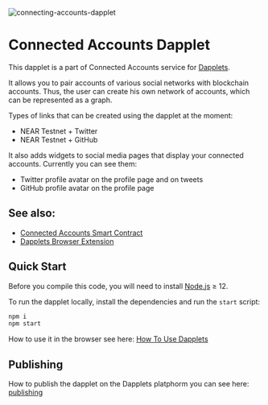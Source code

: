 ![connecting-accounts-dapplet](https://user-images.githubusercontent.com/43613968/221561872-3be80296-2520-4cd3-81f8-9b0242eb5fc3.jpg)

# Connected Accounts Dapplet

This dapplet is a part of Connected Accounts service for [Dapplets].

It allows you to pair accounts of various social networks with blockchain accounts. Thus, the user can create his own network of accounts, which can be represented as a graph.

Types of links that can be created using the dapplet at the moment:

-   NEAR Testnet + Twitter
-   NEAR Testnet + GitHub

It also adds widgets to social media pages that display your connected accounts. Currently you can see them:

-   Twitter profile avatar on the profile page and on tweets
-   GitHub profile avatar on the profile page

## See also:

-   [Connected Accounts Smart Contract]
-   [Dapplets Browser Extension]

## Quick Start

Before you compile this code, you will need to install [Node.js] ≥ 12.

To run the dapplet locally, install the dependencies and run the `start` script:

```bash
npm i
npm start
```

How to use it in the browser see here: [How To Use Dapplets]

## Publishing

How to publish the dapplet on the Dapplets platphorm you can see here: [publishing]

[node.js]: https://nodejs.org/en/download/package-manager/
[connected accounts smart contract]: https://github.com/dapplets/connected-accounts-assembly
[dapplets browser extension]: https://github.com/dapplets/dapplet-extension
[publishing]: https://docs.dapplets.org/docs/publishing
[how to use dapplets]: https://docs.dapplets.org/docs/how-to-use-dapplets
[dapplets]: https://dapplets.org/
